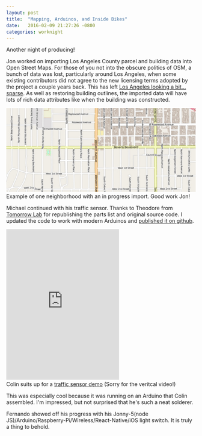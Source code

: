 ```yaml
---
layout: post
title:  "Mapping, Arduinos, and Inside Bikes"
date:   2016-02-09 21:27:26 -0800
categories: worknight
---
```


Another night of producing!

Jon worked on importing Los Angeles County parcel and building data into
Open Street Maps. For those of you not into the obscure politics of OSM,
a bunch of data was lost, particularly around Los Angeles, when some
existing contributors did not agree to the new licensing terms adopted
by the project a couple years back. This has left [Los Angeles looking a
bit...
sparse](http://ksmapper.blogspot.com/2012/10/licensed-to-map-what-happened-to-la.html.html).
As well as restoring building outlines, the imported data will have lots
of rich data attributes like when the building was constructed.

<div class='media-box'>
  <img src="/images/posts/2016-02-09/Los Angeles OSM missing buildings.jpg" />
  <div class="caption">
    Example of one neighborhood with an in progress import. Good work
    Jon!
  </div>
</div>



Michael continued with his traffic sensor.  Thanks to Theodore from
[Tomorrow Lab](http://tomorrow-lab.com/lab16) for republishing the parts
list and original source code. I updated the code to work with modern
Arduinos and [published it on
github](https://github.com/pr0duce/traffic_counter).

<div class='media-box'>
   <iframe src="https://player.vimeo.com/video/156310882"
   height="400" frameborder="0" webkitallowfullscreen mozallowfullscreen
   allowfullscreen></iframe>
   <div class="caption">
     Colin suits up for a <a href="https://vimeo.com/156310882">traffic sensor demo</a> (Sorry
     for the veritcal video!)
   </div>
</div>

This was especially cool because it was running on an Arduino that Colin
assembled. I'm impressed, but not surprised that he's such a neat
solderer.

Fernando showed off his progress with his
Jonny-5(node JS)/Arduino/Raspberry-Pi/Wireless/React-Native/iOS light switch.  It
is truly a thing to behold.

